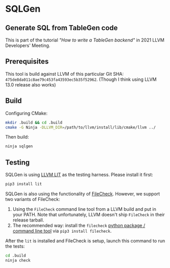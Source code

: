 # SQLGen
## Generate SQL from TableGen code
This is part of the tutorial _"How to write a TableGen backend"_ in 2021 LLVM Developers' Meeting.

## Prerequisites
This tool is build against LLVM of this particular Git SHA: `475de8da011c8ae79c453fa43593ec5b35f52962`.
(Though I think using LLVM 13.0 release also works)

## Build
Configuring CMake:
```bash
mkdir .build && cd .build
cmake -G Ninja -DLLVM_DIR=/path/to/llvm/install/lib/cmake/llvm ../
```
Then build:
```bash
ninja sqlgen
```

## Testing
SQLGen is using [LLVM LIT](https://pypi.org/project/lit) as the testing harness. Please install it first:
```bash
pip3 install lit
```
SQLGen is also using the functionality of [FileCheck](https://llvm.org/docs/CommandGuide/FileCheck.html).
However, we support two variants of FileCheck:
 1. Using the `FileCheck` command line tool from a LLVM build and put in your PATH. Note that unfortunately, LLVM doesn't ship `FileCheck` in their release tarball.
 2. The recommended way: install the `filecheck` [python package / command line tool](https://github.com/mull-project/FileCheck.py) via `pip3 install filecheck`.

After the `lit` is installed and FileCheck is setup, launch this command to run the tests:
```bash
cd .build
ninja check
```

